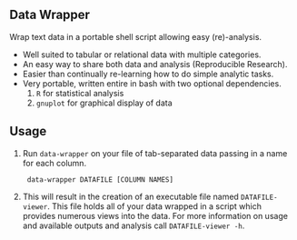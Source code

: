 Data Wrapper
------------

Wrap text data in a portable shell script allowing easy (re)-analysis.

- Well suited to tabular or relational data with multiple categories.
- An easy way to share both data and analysis (Reproducible Research).
- Easier than continually re-learning how to do simple analytic tasks.
- Very portable, written entire in bash with two optional dependencies.
  1. `R` for statistical analysis
  2. `gnuplot` for graphical display of data

Usage
-----

1. Run `data-wrapper` on your file of tab-separated data passing in a
   name for each column.

        data-wrapper DATAFILE [COLUMN NAMES]

2. This will result in the creation of an executable file named
   `DATAFILE-viewer`.  This file holds all of your data wrapped in a
   script which provides numerous views into the data.  For more
   information on usage and available outputs and analysis call
   `DATAFILE-viewer -h`.

